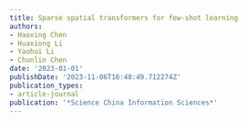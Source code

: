 ```yaml
---
title: Sparse spatial transformers for few-shot learning
authors:
- Haoxing Chen
- Huaxiong Li
- Yaohui Li
- Chunlin Chen
date: '2023-01-01'
publishDate: '2023-11-06T16:48:49.712274Z'
publication_types:
- article-journal
publication: '*Science China Information Sciences*'
---
```

